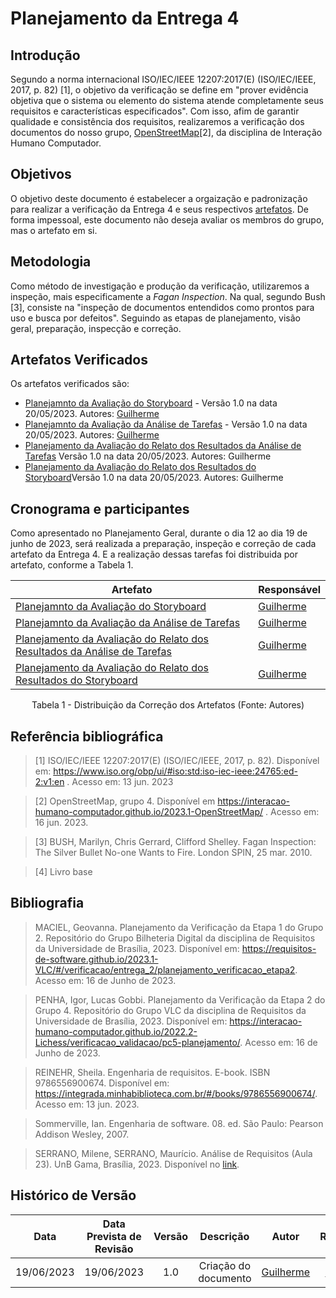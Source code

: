 # Planejamento da Entrega 4
## Introdução

Segundo a norma internacional ISO/IEC/IEEE 12207:2017(E) (ISO/IEC/IEEE, 2017, p. 82) [1], o objetivo da verificação se define em "prover evidência objetiva que o sistema ou elemento do sistema atende completamente seus requisitos e características especificados". Com isso, afim de garantir qualidade e consistência dos requisitos, realizaremos a verificação dos documentos do nosso grupo, [OpenStreetMap](https://interacao-humano-computador.github.io/2023.1-OpenStreetMap/)[2], da disciplina de Interação Humano Computador.

## Objetivos
O objetivo deste documento é estabelecer a orgaização e padronização para realizar a verificação da Entrega 4 e seus respectivos <a href="#artefatos">artefatos</a>. De forma impessoal, este documento não deseja avaliar os membros do grupo, mas o artefato em si.


## Metodologia
Como método de investigação e produção da verificação, utilizaremos a inspeção, mais especificamente a _Fagan Inspection_. Na qual, segundo Bush [3], consiste na "inspeção de documentos entendidos como prontos para uso e busca por defeitos". Seguindo as etapas de planejamento, visão geral, preparação, inspecção e correção. 

<div id="artefatos"></div>

## Artefatos Verificados
Os artefatos verificados são:

- [Planejamnto da Avaliação do Storyboard](./../../../DesignAvalia%C3%A7%C3%A3o/storyboard/planejamento_storyboard.md) - Versão 1.0 na data 20/05/2023. Autores: [Guilherme](https://github.com/guilhermekishimoto)
- [Planejamnto da Avaliação da Análise de Tarefas](./../../../DesignAvalia%C3%A7%C3%A3o/analisetarefas/planejamento_analise_tarefa.md) - Versão 1.0 na data 20/05/2023. Autores: [Guilherme](https://github.com/guilhermekishimoto)
- [Planejamento da Avaliação do Relato dos Resultados da  Análise de Tarefas](../Entrega4/Planejamento-Relato-Resultados.md) Versão 1.0 na data 20/05/2023. Autores: Guilherme
- [Planejamento da Avaliação do Relato dos Resultados do Storyboard](../Entrega4/Planejamento-Relato-Storyboard)Versão 1.0 na data 20/05/2023. Autores: Guilherme

## Cronograma e participantes
Como apresentado no Planejamento Geral, durante o dia 12 ao dia 19 de junho de 2023, será realizada a preparação, inspeção e correção de cada artefato da Entrega 4. E a realização dessas tarefas foi distribuida por artefato, conforme a Tabela 1.

<center>

|Artefato|Responsável |
|-------|------|
|[Planejamnto da Avaliação do Storyboard](./../../../DesignAvalia%C3%A7%C3%A3o/storyboard/planejamento_storyboard.md) |[Guilherme](https://github.com/guilhermekishimoto)|
|[Planejamnto da Avaliação da Análise de Tarefas](./../../../DesignAvalia%C3%A7%C3%A3o/analisetarefas/planejamento_analise_tarefa.md) |[Guilherme](https://github.com/guilhermekishimoto)|
|[Planejamento da Avaliação do Relato dos Resultados da  Análise de Tarefas](../Entrega4/Planejamento-Relato-Resultados.md) | [Guilherme](https://github.com/guilhermekishimoto) |
|[Planejamento da Avaliação do Relato dos Resultados do Storyboard](../Entrega4/Planejamento-Relato-Storyboard) | [Guilherme](https://github.com/guilhermekishimoto) |



<p>Tabela 1 - Distribuição da Correção dos Artefatos (Fonte: Autores)</p>
</center>


## Referência bibliográfica

> [1] ISO/IEC/IEEE 12207:2017(E) (ISO/IEC/IEEE, 2017, p. 82). Disponível em: https://www.iso.org/obp/ui/#iso:std:iso-iec-ieee:24765:ed-2:v1:en . Acesso em: 13 jun. 2023

> [2] OpenStreetMap, grupo 4. Disponível em <https://interacao-humano-computador.github.io/2023.1-OpenStreetMap/> . Acesso em: 16 jun. 2023.

> [3] BUSH, Marilyn, Chris Gerrard, Clifford Shelley. Fagan Inspection: The Silver Bullet No-one Wants to Fire. London SPIN, 25 mar. 2010.

> [4] Livro base


## Bibliografia
> MACIEL, Geovanna. Planejamento da Verificação da Etapa 1 do Grupo 2. Repositório do Grupo Bilheteria Digital da disciplina de Requisitos da Universidade de Brasília, 2023. Disponível em: <https://requisitos-de-software.github.io/2023.1-VLC/#/verificacao/entrega_2/planejamento_verificacao_etapa2>. Acesso em: 16 de Junho de 2023.

> PENHA, Igor, Lucas Gobbi. Planejamento da Verificação da Etapa 2 do Grupo 4. Repositório do Grupo VLC da disciplina de Requisitos da Universidade de Brasília, 2023. Disponível em: <https://interacao-humano-computador.github.io/2022.2-Lichess/verificacao_validacao/pc5-planejamento/>. Acesso em: 16 de Junho de 2023.

> REINEHR, Sheila. Engenharia de requisitos. E-book. ISBN 9786556900674. Disponível em: <https://integrada.minhabiblioteca.com.br/#/books/9786556900674/>. Acesso em: 13 jun. 2023.

> Sommerville, Ian. Engenharia de software. 08. ed. São Paulo: Pearson Addison Wesley, 2007.

> SERRANO, Milene, SERRANO, Maurício. Análise de Requisitos (Aula 23). UnB Gama, Brasília, 2023. Disponível no [link](../assets/referencias/Requisitos%20-%20Aula%20023.pdf).

## Histórico de Versão
|    Data    | Data Prevista de Revisão | Versão |      Descrição       |                                 Autor                                  |               Revisor               |
| :--------: | :----------------------: | :----: | :------------------: | :--------------------------------------------------------------------: | :---------------------------------: |
| 19/06/2023 |        19/06/2023        |  1.0   | Criação do documento |  [Guilherme](https://github.com/guilhermekishimoto)  | [Paulo]()
